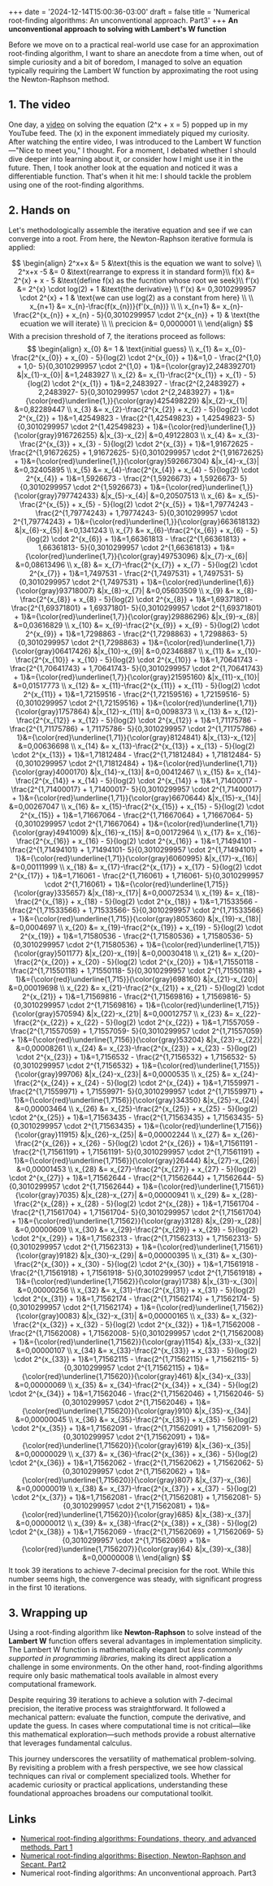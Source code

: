 +++
date = '2024-12-14T15:00:36-03:00'
draft = false
title = 'Numerical root-finding algorithms: An unconventional approach. Part3'
+++
**An unconventional approach to solving with Lambert's W function**

Before we move on to a practical real-world use case for an approximation root-finding algorithm, I want to share an anecdote from a time when, out of simple curiosity and a bit of boredom, I managed to solve an equation typically requiring the Lambert W function by approximating the root using the Newton-Raphson method.

## 1. The video
One day, a [video](https://www.youtube.com/watch?v=mJwfpcXwYRU) on solving the equation \(2^x + x = 5\) popped up in my YouTube feed. The \(x\) in the exponent immediately piqued my curiosity. After watching the entire video, I was introduced to the Lambert W function—"Nice to meet you," I thought. For a moment, I debated whether I should dive deeper into learning about it, or consider how I might use it in the future. Then, I took another look at the equation and noticed it was a differentiable function. That's when it hit me: I should tackle the problem using one of the root-finding algorithms.

## 2. Hands on
Let's methodologically assemble the iterative equation and see if we can converge into a root. 
From here, the Newton-Raphson iterative formula is applied:

$$
\begin{align}
2^x+x &= 5 &\text{this is the equation we want to solve} \\
2^x+x -5 &= 0 &\text{rearrange to express it in standard form}\\
f(x) &= 2^{x} + x - 5 &\text{define f(x) as the fucntion whose root we seek}\\
f'(x) &= 2^{x} \cdot log(2) + 1 &\text{the derivative} \\
f'(x) &= 0,3010299957 \cdot 2^{x} + 1  & \text{we can use log(2) as a constant from here} \\
\\
x_{n+1} &= x_{n}-\frac{f(x_{n})}{f'(x_{n})} \\
\\
x_{n+1} &= x_{n}-\frac{2^{x_{n}} + x_{n} - 5}{0,3010299957 \cdot 2^{x_{n}} + 1} & \text{the ecuation we will iterate} \\
\\
precicion &= 0,0000001 \\
\end{align}
$$ With a precision threshold of 7, the iterations proceed as follows:
$$
\begin{align}
x_{0} &= 1 & \text{initial guess} \\
x_{1} &= x_{0}-\frac{2^{x_{0}} + x_{0} - 5}{log(2) \cdot 2^{x_{0}} + 1}&=1,0 - \frac{2^{1,0} + 1,0- 5}{0,3010299957 \cdot 2^{1,0} + 1}&={\color{gray}2,248392701} &|x_{1}-x_{0}| &=1,2483927 \\
x_{2} &= x_{1}-\frac{2^{x_{1}} + x_{1} - 5}{log(2) \cdot 2^{x_{1}} + 1}&=2,2483927 - \frac{2^{2,2483927} + 2,2483927- 5}{0,3010299957 \cdot 2^{2,2483927} + 1}&={\color{red}\underline{1,}}{\color{gray}425498229} &|x_{2}-x_{1}| &=0,82289447 \\
x_{3} &= x_{2}-\frac{2^{x_{2}} + x_{2} - 5}{log(2) \cdot 2^{x_{2}} + 1}&=1,42549823 - \frac{2^{1,42549823} + 1,42549823- 5}{0,3010299957 \cdot 2^{1,42549823} + 1}&={\color{red}\underline{1,}}{\color{gray}916726255} &|x_{3}-x_{2}| &=0,49122803 \\
x_{4} &= x_{3}-\frac{2^{x_{3}} + x_{3} - 5}{log(2) \cdot 2^{x_{3}} + 1}&=1,91672625 - \frac{2^{1,91672625} + 1,91672625- 5}{0,3010299957 \cdot 2^{1,91672625} + 1}&={\color{red}\underline{1,}}{\color{gray}592667304} &|x_{4}-x_{3}| &=0,32405895 \\
x_{5} &= x_{4}-\frac{2^{x_{4}} + x_{4} - 5}{log(2) \cdot 2^{x_{4}} + 1}&=1,5926673 - \frac{2^{1,5926673} + 1,5926673- 5}{0,3010299957 \cdot 2^{1,5926673} + 1}&={\color{red}\underline{1,}}{\color{gray}797742433} &|x_{5}-x_{4}| &=0,20507513 \\
x_{6} &= x_{5}-\frac{2^{x_{5}} + x_{5} - 5}{log(2) \cdot 2^{x_{5}} + 1}&=1,79774243 - \frac{2^{1,79774243} + 1,79774243- 5}{0,3010299957 \cdot 2^{1,79774243} + 1}&={\color{red}\underline{1,}}{\color{gray}663618132} &|x_{6}-x_{5}| &=0,1341243 \\
x_{7} &= x_{6}-\frac{2^{x_{6}} + x_{6} - 5}{log(2) \cdot 2^{x_{6}} + 1}&=1,66361813 - \frac{2^{1,66361813} + 1,66361813- 5}{0,3010299957 \cdot 2^{1,66361813} + 1}&={\color{red}\underline{1,7}}{\color{gray}49753096} &|x_{7}-x_{6}| &=0,08613496 \\
x_{8} &= x_{7}-\frac{2^{x_{7}} + x_{7} - 5}{log(2) \cdot 2^{x_{7}} + 1}&=1,7497531 - \frac{2^{1,7497531} + 1,7497531- 5}{0,3010299957 \cdot 2^{1,7497531} + 1}&={\color{red}\underline{1,6}}{\color{gray}93718007} &|x_{8}-x_{7}| &=0,05603509 \\
x_{9} &= x_{8}-\frac{2^{x_{8}} + x_{8} - 5}{log(2) \cdot 2^{x_{8}} + 1}&=1,69371801 - \frac{2^{1,69371801} + 1,69371801- 5}{0,3010299957 \cdot 2^{1,69371801} + 1}&={\color{red}\underline{1,7}}{\color{gray}29886296} &|x_{9}-x_{8}| &=0,03616829 \\
x_{10} &= x_{9}-\frac{2^{x_{9}} + x_{9} - 5}{log(2) \cdot 2^{x_{9}} + 1}&=1,7298863 - \frac{2^{1,7298863} + 1,7298863- 5}{0,3010299957 \cdot 2^{1,7298863} + 1}&={\color{red}\underline{1,7}}{\color{gray}06417426} &|x_{10}-x_{9}| &=0,02346887 \\
x_{11} &= x_{10}-\frac{2^{x_{10}} + x_{10} - 5}{log(2) \cdot 2^{x_{10}} + 1}&=1,70641743 - \frac{2^{1,70641743} + 1,70641743- 5}{0,3010299957 \cdot 2^{1,70641743} + 1}&={\color{red}\underline{1,7}}{\color{gray}21595160} &|x_{11}-x_{10}| &=0,01517773 \\
x_{12} &= x_{11}-\frac{2^{x_{11}} + x_{11} - 5}{log(2) \cdot 2^{x_{11}} + 1}&=1,72159516 - \frac{2^{1,72159516} + 1,72159516- 5}{0,3010299957 \cdot 2^{1,72159516} + 1}&={\color{red}\underline{1,71}}{\color{gray}1757864} &|x_{12}-x_{11}| &=0,0098373 \\
x_{13} &= x_{12}-\frac{2^{x_{12}} + x_{12} - 5}{log(2) \cdot 2^{x_{12}} + 1}&=1,71175786 - \frac{2^{1,71175786} + 1,71175786- 5}{0,3010299957 \cdot 2^{1,71175786} + 1}&={\color{red}\underline{1,71}}{\color{gray}8124841} &|x_{13}-x_{12}| &=0,00636698 \\
x_{14} &= x_{13}-\frac{2^{x_{13}} + x_{13} - 5}{log(2) \cdot 2^{x_{13}} + 1}&=1,71812484 - \frac{2^{1,71812484} + 1,71812484- 5}{0,3010299957 \cdot 2^{1,71812484} + 1}&={\color{red}\underline{1,71}}{\color{gray}4000170} &|x_{14}-x_{13}| &=0,00412467 \\
x_{15} &= x_{14}-\frac{2^{x_{14}} + x_{14} - 5}{log(2) \cdot 2^{x_{14}} + 1}&=1,71400017 - \frac{2^{1,71400017} + 1,71400017- 5}{0,3010299957 \cdot 2^{1,71400017} + 1}&={\color{red}\underline{1,71}}{\color{gray}6670644} &|x_{15}-x_{14}| &=0,00267047 \\
x_{16} &= x_{15}-\frac{2^{x_{15}} + x_{15} - 5}{log(2) \cdot 2^{x_{15}} + 1}&=1,71667064 - \frac{2^{1,71667064} + 1,71667064- 5}{0,3010299957 \cdot 2^{1,71667064} + 1}&={\color{red}\underline{1,71}}{\color{gray}4941009} &|x_{16}-x_{15}| &=0,00172964 \\
x_{17} &= x_{16}-\frac{2^{x_{16}} + x_{16} - 5}{log(2) \cdot 2^{x_{16}} + 1}&=1,71494101 - \frac{2^{1,71494101} + 1,71494101- 5}{0,3010299957 \cdot 2^{1,71494101} + 1}&={\color{red}\underline{1,71}}{\color{gray}6060995} &|x_{17}-x_{16}| &=0,00111999 \\
x_{18} &= x_{17}-\frac{2^{x_{17}} + x_{17} - 5}{log(2) \cdot 2^{x_{17}} + 1}&=1,716061 - \frac{2^{1,716061} + 1,716061- 5}{0,3010299957 \cdot 2^{1,716061} + 1}&={\color{red}\underline{1,715}}{\color{gray}335657} &|x_{18}-x_{17}| &=0,00072534 \\
x_{19} &= x_{18}-\frac{2^{x_{18}} + x_{18} - 5}{log(2) \cdot 2^{x_{18}} + 1}&=1,71533566 - \frac{2^{1,71533566} + 1,71533566- 5}{0,3010299957 \cdot 2^{1,71533566} + 1}&={\color{red}\underline{1,715}}{\color{gray}805360} &|x_{19}-x_{18}| &=0,0004697 \\
x_{20} &= x_{19}-\frac{2^{x_{19}} + x_{19} - 5}{log(2) \cdot 2^{x_{19}} + 1}&=1,71580536 - \frac{2^{1,71580536} + 1,71580536- 5}{0,3010299957 \cdot 2^{1,71580536} + 1}&={\color{red}\underline{1,715}}{\color{gray}501177} &|x_{20}-x_{19}| &=0,00030418 \\
x_{21} &= x_{20}-\frac{2^{x_{20}} + x_{20} - 5}{log(2) \cdot 2^{x_{20}} + 1}&=1,71550118 - \frac{2^{1,71550118} + 1,71550118- 5}{0,3010299957 \cdot 2^{1,71550118} + 1}&={\color{red}\underline{1,715}}{\color{gray}698160} &|x_{21}-x_{20}| &=0,00019698 \\
x_{22} &= x_{21}-\frac{2^{x_{21}} + x_{21} - 5}{log(2) \cdot 2^{x_{21}} + 1}&=1,71569816 - \frac{2^{1,71569816} + 1,71569816- 5}{0,3010299957 \cdot 2^{1,71569816} + 1}&={\color{red}\underline{1,715}}{\color{gray}570594} &|x_{22}-x_{21}| &=0,00012757 \\
x_{23} &= x_{22}-\frac{2^{x_{22}} + x_{22} - 5}{log(2) \cdot 2^{x_{22}} + 1}&=1,71557059 - \frac{2^{1,71557059} + 1,71557059- 5}{0,3010299957 \cdot 2^{1,71557059} + 1}&={\color{red}\underline{1,7156}}{\color{gray}53204} &|x_{23}-x_{22}| &=0,00008261 \\
x_{24} &= x_{23}-\frac{2^{x_{23}} + x_{23} - 5}{log(2) \cdot 2^{x_{23}} + 1}&=1,7156532 - \frac{2^{1,7156532} + 1,7156532- 5}{0,3010299957 \cdot 2^{1,7156532} + 1}&={\color{red}\underline{1,7155}}{\color{gray}99706} &|x_{24}-x_{23}| &=0,0000535 \\
x_{25} &= x_{24}-\frac{2^{x_{24}} + x_{24} - 5}{log(2) \cdot 2^{x_{24}} + 1}&=1,71559971 - \frac{2^{1,71559971} + 1,71559971- 5}{0,3010299957 \cdot 2^{1,71559971} + 1}&={\color{red}\underline{1,7156}}{\color{gray}34350} &|x_{25}-x_{24}| &=0,00003464 \\
x_{26} &= x_{25}-\frac{2^{x_{25}} + x_{25} - 5}{log(2) \cdot 2^{x_{25}} + 1}&=1,71563435 - \frac{2^{1,71563435} + 1,71563435- 5}{0,3010299957 \cdot 2^{1,71563435} + 1}&={\color{red}\underline{1,7156}}{\color{gray}11915} &|x_{26}-x_{25}| &=0,00002244 \\
x_{27} &= x_{26}-\frac{2^{x_{26}} + x_{26} - 5}{log(2) \cdot 2^{x_{26}} + 1}&=1,71561191 - \frac{2^{1,71561191} + 1,71561191- 5}{0,3010299957 \cdot 2^{1,71561191} + 1}&={\color{red}\underline{1,7156}}{\color{gray}26444} &|x_{27}-x_{26}| &=0,00001453 \\
x_{28} &= x_{27}-\frac{2^{x_{27}} + x_{27} - 5}{log(2) \cdot 2^{x_{27}} + 1}&=1,71562644 - \frac{2^{1,71562644} + 1,71562644- 5}{0,3010299957 \cdot 2^{1,71562644} + 1}&={\color{red}\underline{1,71561}}{\color{gray}7035} &|x_{28}-x_{27}| &=0,00000941 \\
x_{29} &= x_{28}-\frac{2^{x_{28}} + x_{28} - 5}{log(2) \cdot 2^{x_{28}} + 1}&=1,71561704 - \frac{2^{1,71561704} + 1,71561704- 5}{0,3010299957 \cdot 2^{1,71561704} + 1}&={\color{red}\underline{1,71562}}{\color{gray}3128} &|x_{29}-x_{28}| &=0,00000609 \\
x_{30} &= x_{29}-\frac{2^{x_{29}} + x_{29} - 5}{log(2) \cdot 2^{x_{29}} + 1}&=1,71562313 - \frac{2^{1,71562313} + 1,71562313- 5}{0,3010299957 \cdot 2^{1,71562313} + 1}&={\color{red}\underline{1,71561}}{\color{gray}9182} &|x_{30}-x_{29}| &=0,00000395 \\
x_{31} &= x_{30}-\frac{2^{x_{30}} + x_{30} - 5}{log(2) \cdot 2^{x_{30}} + 1}&=1,71561918 - \frac{2^{1,71561918} + 1,71561918- 5}{0,3010299957 \cdot 2^{1,71561918} + 1}&={\color{red}\underline{1,71562}}{\color{gray}1738} &|x_{31}-x_{30}| &=0,00000256 \\
x_{32} &= x_{31}-\frac{2^{x_{31}} + x_{31} - 5}{log(2) \cdot 2^{x_{31}} + 1}&=1,71562174 - \frac{2^{1,71562174} + 1,71562174- 5}{0,3010299957 \cdot 2^{1,71562174} + 1}&={\color{red}\underline{1,71562}}{\color{gray}0083} &|x_{32}-x_{31}| &=0,00000165 \\
x_{33} &= x_{32}-\frac{2^{x_{32}} + x_{32} - 5}{log(2) \cdot 2^{x_{32}} + 1}&=1,71562008 - \frac{2^{1,71562008} + 1,71562008- 5}{0,3010299957 \cdot 2^{1,71562008} + 1}&={\color{red}\underline{1,71562}}{\color{gray}1154} &|x_{33}-x_{32}| &=0,00000107 \\
x_{34} &= x_{33}-\frac{2^{x_{33}} + x_{33} - 5}{log(2) \cdot 2^{x_{33}} + 1}&=1,71562115 - \frac{2^{1,71562115} + 1,71562115- 5}{0,3010299957 \cdot 2^{1,71562115} + 1}&={\color{red}\underline{1,715620}}{\color{gray}461} &|x_{34}-x_{33}| &=0,00000069 \\
x_{35} &= x_{34}-\frac{2^{x_{34}} + x_{34} - 5}{log(2) \cdot 2^{x_{34}} + 1}&=1,71562046 - \frac{2^{1,71562046} + 1,71562046- 5}{0,3010299957 \cdot 2^{1,71562046} + 1}&={\color{red}\underline{1,715620}}{\color{gray}910} &|x_{35}-x_{34}| &=0,00000045 \\
x_{36} &= x_{35}-\frac{2^{x_{35}} + x_{35} - 5}{log(2) \cdot 2^{x_{35}} + 1}&=1,71562091 - \frac{2^{1,71562091} + 1,71562091- 5}{0,3010299957 \cdot 2^{1,71562091} + 1}&={\color{red}\underline{1,715620}}{\color{gray}619} &|x_{36}-x_{35}| &=0,00000029 \\
x_{37} &= x_{36}-\frac{2^{x_{36}} + x_{36} - 5}{log(2) \cdot 2^{x_{36}} + 1}&=1,71562062 - \frac{2^{1,71562062} + 1,71562062- 5}{0,3010299957 \cdot 2^{1,71562062} + 1}&={\color{red}\underline{1,715620}}{\color{gray}807} &|x_{37}-x_{36}| &=0,00000019 \\
x_{38} &= x_{37}-\frac{2^{x_{37}} + x_{37} - 5}{log(2) \cdot 2^{x_{37}} + 1}&=1,71562081 - \frac{2^{1,71562081} + 1,71562081- 5}{0,3010299957 \cdot 2^{1,71562081} + 1}&={\color{red}\underline{1,715620}}{\color{gray}685} &|x_{38}-x_{37}| &=0,00000012 \\
x_{39} &= x_{38}-\frac{2^{x_{38}} + x_{38} - 5}{log(2) \cdot 2^{x_{38}} + 1}&=1,71562069 - \frac{2^{1,71562069} + 1,71562069- 5}{0,3010299957 \cdot 2^{1,71562069} + 1}&={\color{red}\underline{1,7156207}}{\color{gray}64} &|x_{39}-x_{38}| &=0,00000008 \\
\end{align}
$$
It took 39 iterations to achieve 7-decimal precision for the root. While this number seems high, the convergence was steady, with significant progress in the first 10 iterations.
## 3. Wrapping up
Using a root-finding algorithm like **Newton-Raphson** to solve instead of the **Lambert W** function offers several advantages in implementation simplicity. The Lambert W function is mathematically elegant but *less commonly supported in programming libraries*, making its direct application a challenge in some environments. On the other hand, root-finding algorithms require only basic mathematical tools available in almost every computational framework.

Despite requiring 39 iterations to achieve a solution with 7-decimal precision, the iterative process was straightforward. It followed a mechanical pattern: evaluate the function, compute the derivative, and update the guess. In cases where computational time is not critical—like this mathematical exploration—such methods provide a robust alternative that leverages fundamental calculus.

This journey underscores the versatility of mathematical problem-solving. By revisiting a problem with a fresh perspective, we see how classical techniques can rival or complement specialized tools. Whether for academic curiosity or practical applications, understanding these foundational approaches broadens our computational toolkit.

## Links
- [Numerical root-finding algorithms: Foundations, theory, and advanced methods. Part 1](https://padiazg.github.io/posts/numerical-root-finding-part1/)
- [Numerical root-finding algorithms: Bisection, Newton-Raphson and Secant. Part2](https://padiazg.github.io/posts/numerical-root-finding-part2/)
- Numerical root-finding algorithms: An unconventional approach. Part3